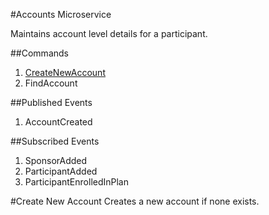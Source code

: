 #Accounts Microservice

Maintains account level details for a participant.


##Commands
1. [CreateNewAccount](#Create-New-Account)
2. FindAccount

##Published Events
1. AccountCreated

##Subscribed Events
1. SponsorAdded
2. ParticipantAdded
3. ParticipantEnrolledInPlan

#Create New Account
Creates a new account if none exists.
